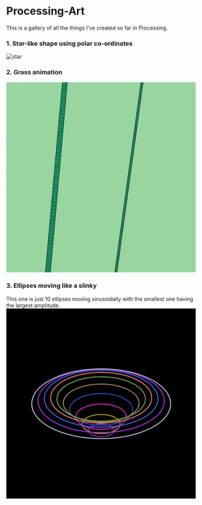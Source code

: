 # Processing-Art
This is a gallery of all the things I've created so far in Processing. 

### 1. Star-like shape using polar co-ordinates
![star](PolarStar/Final.gif)

### 2. Grass animation
![grass](Bamboo/Grass.gif)

### 3. Ellipses moving like a slinky
This one is just 10 ellipses moving sinusoidally with the smallest one having the largest amplitude.
![ellipse](EllipseAnim/ellipse.gif)